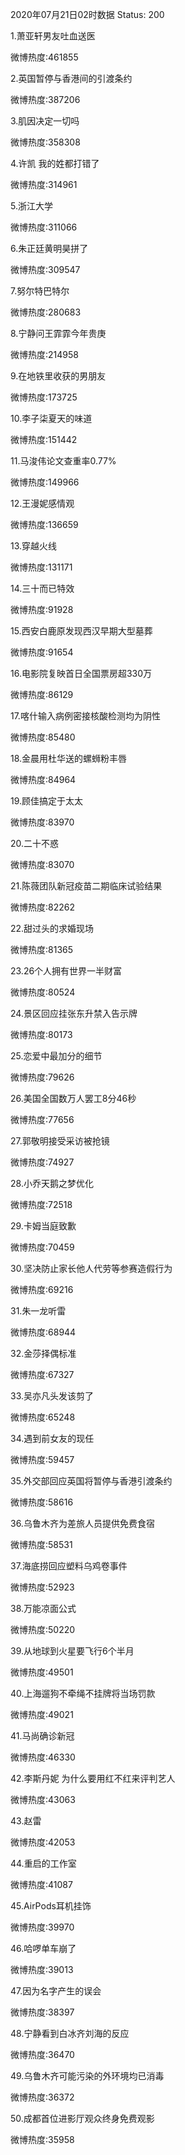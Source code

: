2020年07月21日02时数据
Status: 200

1.萧亚轩男友吐血送医

微博热度:461855

2.英国暂停与香港间的引渡条约

微博热度:387206

3.肌因决定一切吗

微博热度:358308

4.许凯 我的姓都打错了

微博热度:314961

5.浙江大学

微博热度:311066

6.朱正廷黄明昊拼了

微博热度:309547

7.努尔特巴特尔

微博热度:280683

8.宁静问王霏霏今年贵庚

微博热度:214958

9.在地铁里收获的男朋友

微博热度:173725

10.李子柒夏天的味道

微博热度:151442

11.马浚伟论文查重率0.77%

微博热度:149966

12.王漫妮感情观

微博热度:136659

13.穿越火线

微博热度:131171

14.三十而已特效

微博热度:91928

15.西安白鹿原发现西汉早期大型墓葬

微博热度:91654

16.电影院复映首日全国票房超330万

微博热度:86129

17.喀什输入病例密接核酸检测均为阴性

微博热度:85480

18.金晨用杜华送的螺蛳粉丰唇

微博热度:84964

19.顾佳搞定于太太

微博热度:83970

20.二十不惑

微博热度:83070

21.陈薇团队新冠疫苗二期临床试验结果

微博热度:82262

22.甜过头的求婚现场

微博热度:81365

23.26个人拥有世界一半财富

微博热度:80524

24.景区回应挂张东升禁入告示牌

微博热度:80173

25.恋爱中最加分的细节

微博热度:79626

26.美国全国数万人罢工8分46秒

微博热度:77656

27.郭敬明接受采访被抢镜

微博热度:74927

28.小乔天鹅之梦优化

微博热度:72518

29.卡姆当庭致歉

微博热度:70459

30.坚决防止家长他人代劳等参赛造假行为

微博热度:69216

31.朱一龙听雷

微博热度:68944

32.金莎择偶标准

微博热度:67327

33.吴亦凡头发该剪了

微博热度:65248

34.遇到前女友的现任

微博热度:59457

35.外交部回应英国将暂停与香港引渡条约

微博热度:58616

36.乌鲁木齐为差旅人员提供免费食宿

微博热度:58531

37.海底捞回应塑料乌鸡卷事件

微博热度:52923

38.万能凉面公式

微博热度:50220

39.从地球到火星要飞行6个半月

微博热度:49501

40.上海遛狗不牵绳不挂牌将当场罚款

微博热度:49021

41.马尚确诊新冠

微博热度:46330

42.李斯丹妮 为什么要用红不红来评判艺人

微博热度:43063

43.赵雷

微博热度:42053

44.重启的工作室

微博热度:41087

45.AirPods耳机挂饰

微博热度:39970

46.哈啰单车崩了

微博热度:39013

47.因为名字产生的误会

微博热度:38397

48.宁静看到白冰齐刘海的反应

微博热度:36470

49.乌鲁木齐可能污染的外环境均已消毒

微博热度:36372

50.成都首位进影厅观众终身免费观影

微博热度:35958

